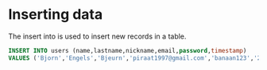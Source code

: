 # Inserting data
The insert into is used to insert new records in a table.
```sql
INSERT INTO users (name,lastname,nickname,email,password,timestamp)
VALUES ('Bjorn','Engels','Bjeurn','piraat1997@gmail.com','banaan123','2016-05-18 11:11:50');
```
